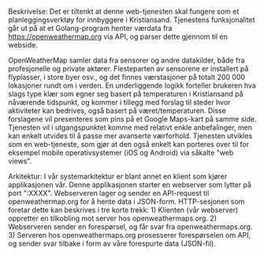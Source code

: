 Beskrivelse:
Det er tiltenkt at denne web-tjenesten skal fungere som et planleggingsverktøy for innbyggere i Kristiansand. Tjenestens funksjonalitet går ut på at et Golang-program henter værdata fra https://openweathermap.org via API, og parser dette gjennom til en webside. 

OpenWeatherMap samler data fra sensorer og andre datakilder, både fra profesjonelle og private aktører. Flesteparten av sensorene er installert på flyplasser, i store byer osv., og det finnes værstasjoner på totalt 200 000 lokasjoner rundt om i verden.
En underliggende logikk forteller brukeren hva slags type klær som egner seg basert på temperaturen i Kristiansand på nåværende tidspunkt, og kommer i tillegg med forslag til steder hvor aktiviteter kan bedrives, også basert på været/temperaturen.
Disse forslagene vil presenteres som pins på et Google Maps-kart på samme side. 
Tjenesten vil i utgangspunktet komme med relativt enkle anbefalinger, men kan enkelt utvides til å passe mer avanserte værforhold. Tjenesten utvikles som en web-tjeneste, som gjør at den også enkelt kan porteres over til for eksempel mobile operativsystemer (iOS og Android) via såkalte "web views".

Arkitektur:
I vår systemarkitektur er blant annet en klient som kjører applikasjonen vår. Denne applikasjonen starter en webserver som lytter på port ":XXXX". Webserveren lager og sender en API-request til openweathermap.org for å hente data i JSON-form. HTTP-sesjonen som foretar dette kan beskrives i tre korte trekk: 1) Klienten (vår webserver) oppretter en tilkobling mot server hos openweathermaps.org. 2) Webserveren sender en forespørsel, og får svar fra openweathermaps.org. 3) Serveren hos openweathermaps.org prosesserer forespørselen om API, og sender svar tilbake i form av våre forespurte data (JSON-fil). 

